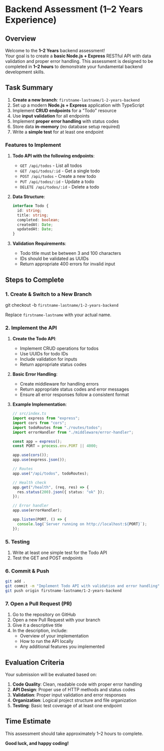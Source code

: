 # Backend Assessment (1–2 Years Experience)

## Overview

Welcome to the **1–2 Years** backend assessment!  
Your goal is to create a **basic Node.js + Express** RESTful API with data validation and proper error handling. This assessment is designed to be completed in **1–2 hours** to demonstrate your fundamental backend development skills.

## Task Summary

1. **Create a new branch**: `firstname-lastname/1-2-years-backend`
2. Set up a modern **Node.js + Express** application with TypeScript
3. Implement **CRUD endpoints** for a "Todo" resource
4. Use **input validation** for all endpoints
5. Implement **proper error handling** with status codes
6. Store data **in-memory** (no database setup required)
7. Write a **simple test** for at least one endpoint

### Features to Implement

1. **Todo API with the following endpoints**:

   - `GET /api/todos` - List all todos
   - `GET /api/todos/:id` - Get a single todo
   - `POST /api/todos` - Create a new todo
   - `PUT /api/todos/:id` - Update a todo
   - `DELETE /api/todos/:id` - Delete a todo

2. **Data Structure**:

   ```typescript
   interface Todo {
     id: string;
     title: string;
     completed: boolean;
     createdAt: Date;
     updatedAt: Date;
   }
   ```

3. **Validation Requirements**:
   - Todo title must be between 3 and 100 characters
   - IDs should be validated as UUIDs
   - Return appropriate 400 errors for invalid input

## Steps to Complete

### 1. Create & Switch to a New Branch

git checkout -b `firstname-lastname/1-2-years-backend`

Replace `firstname-lastname` with your actual name.

### 2. Implement the API

1. **Create the Todo API**:

   - Implement CRUD operations for todos
   - Use UUIDs for todo IDs
   - Include validation for inputs
   - Return appropriate status codes

2. **Basic Error Handling**:

   - Create middleware for handling errors
   - Return appropriate status codes and error messages
   - Ensure all error responses follow a consistent format

3. **Example Implementation**:

   ```typescript
   // src/index.ts
   import express from "express";
   import cors from "cors";
   import todoRoutes from "./routes/todos";
   import errorHandler from "./middleware/error-handler";

   const app = express();
   const PORT = process.env.PORT || 4000;

   app.use(cors());
   app.use(express.json());

   // Routes
   app.use("/api/todos", todoRoutes);

   // Health check
   app.get("/health", (req, res) => {
     res.status(200).json({ status: "ok" });
   });

   // Error handler
   app.use(errorHandler);

   app.listen(PORT, () => {
     console.log(`Server running on http://localhost:${PORT}`);
   });
   ```

### 5. Testing

1. Write at least one simple test for the Todo API
2. Test the GET and POST endpoints

### 6. Commit & Push

```bash
git add .
git commit -m "Implement Todo API with validation and error handling"
git push origin firstname-lastname/1-2-years-backend
```

### 7. Open a Pull Request (PR)

1. Go to the repository on GitHub
2. Open a new Pull Request with your branch
3. Give it a descriptive title
4. In the description, include:
   - Overview of your implementation
   - How to run the API locally
   - Any additional features you implemented

## Evaluation Criteria

Your submission will be evaluated based on:

1. **Code Quality**: Clean, readable code with proper error handling
2. **API Design**: Proper use of HTTP methods and status codes
3. **Validation**: Proper input validation and error responses
4. **Organization**: Logical project structure and file organization
5. **Testing**: Basic test coverage of at least one endpoint

## Time Estimate

This assessment should take approximately 1–2 hours to complete.

**Good luck, and happy coding!**
